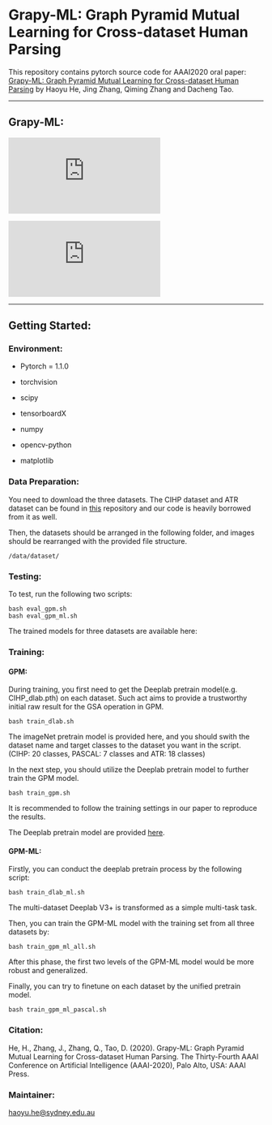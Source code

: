 # Grapy-ML: Graph Pyramid Mutual Learning for Cross-dataset Human Parsing

This repository contains pytorch source code for AAAI2020 oral paper: [Grapy-ML: Graph Pyramid Mutual Learning for Cross-dataset Human Parsing](https://arxiv.org/abs/1911.12053) by Haoyu He, Jing Zhang, Qiming Zhang and Dacheng Tao.

* * *
## Grapy-ML:

![GPM](https://github.com/Charleshhy/Grapy-ML/images/2317-Figure2.pdf)


![Grapy-ML](https://github.com/Charleshhy/Grapy-ML/images/2317-Figure3.pdf)
* * *

## Getting Started:

### Environment:
 - Pytorch = 1.1.0

 - torchvision

 - scipy

 - tensorboardX

 - numpy

 - opencv-python

 - matplotlib

### Data Preparation:

You need to download the three datasets. The CIHP dataset and ATR dataset can be found in [this](https://github.com/Gaoyiminggithub/Graphonomy) repository and our code is heavily borrowed from it as well.

Then, the datasets should be arranged in the following folder, and images should be rearranged with the provided file structure.

    /data/dataset/
    
### Testing:

To test, run the following two scripts:
    
    bash eval_gpm.sh
    bash eval_gpm_ml.sh
    
The trained models for three datasets are available here:

### Training:

#### GPM:
During training, you first need to get the Deeplab pretrain model(e.g. CIHP_dlab.pth) on each dataset. Such act aims to provide a trustworthy initial raw result for the GSA operation in GPM.
   
    bash train_dlab.sh
The imageNet pretrain model is provided here, and you should swith the dataset name and target classes to the dataset you want in the script. (CIHP: 20 classes, PASCAL: 7 classes and ATR: 18 classes)

In the next step, you should utilize the Deeplab pretrain model to further train the GPM model.

    bash train_gpm.sh 

It is recommended to follow the training settings in our paper to reproduce the results.

The Deeplab pretrain model are provided [here](https://drive.google.com/drive/folders/1eQ9IV4QmcM5dLCuVMSVE3ogVpL6qUQL5?usp=sharing).

#### GPM-ML: 
  
Firstly, you can conduct the deeplab pretrain process by the following script:
   
    bash train_dlab_ml.sh
The multi-dataset Deeplab V3+ is transformed as a simple multi-task task.

Then, you can train the GPM-ML model with the training set from all three datasets by:

    bash train_gpm_ml_all.sh
After this phase, the first two levels of the GPM-ML model would be more robust and generalized.

Finally, you can try to finetune on each dataset by the unified pretrain model.

    bash train_gpm_ml_pascal.sh
    
### Citation:

He, H., Zhang, J., Zhang, Q., Tao, D. (2020). Grapy-ML: Graph Pyramid Mutual Learning for Cross-dataset Human Parsing. The Thirty-Fourth AAAI Conference on Artificial Intelligence (AAAI-2020), Palo Alto, USA: AAAI Press.
    
### Maintainer:
haoyu.he@sydney.edu.au